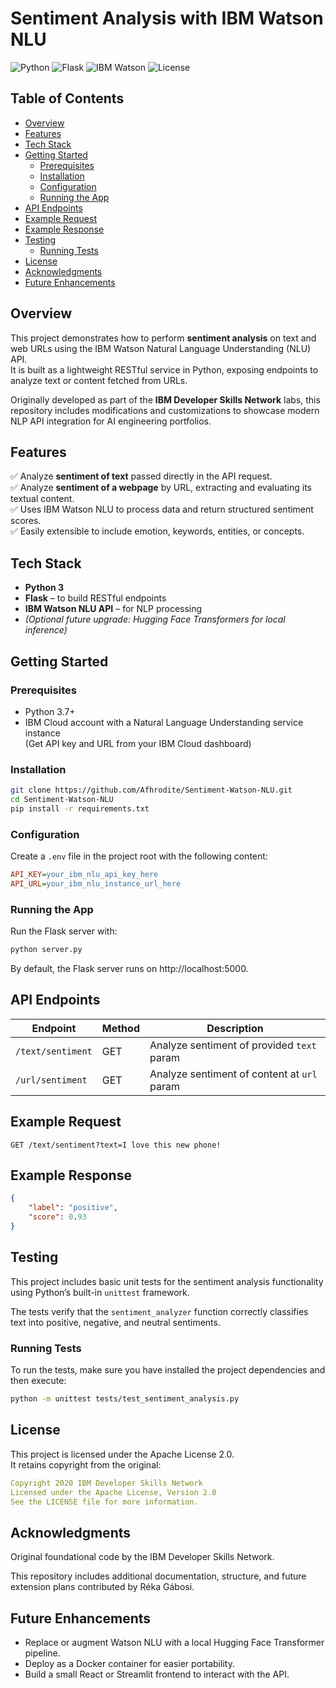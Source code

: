 # Sentiment Analysis with IBM Watson NLU

![Python](https://img.shields.io/badge/Python-3.x-blue)
![Flask](https://img.shields.io/badge/Flask-1.1.2-lightgrey)
![IBM Watson](https://img.shields.io/badge/IBM_Watson-NLU-blueviolet)
![License](https://img.shields.io/badge/license-Apache%202.0-blue.svg)

## Table of Contents

- [Overview](#overview)
- [Features](#features)
- [Tech Stack](#tech-stack)
- [Getting Started](#getting-started)
  - [Prerequisites](#prerequisites)
  - [Installation](#installation)
  - [Configuration](#configuration)
  - [Running the App](#running-the-app)
- [API Endpoints](#api-endpoints)
- [Example Request](#example-request)
- [Example Response](#example-response)
- [Testing](#testing)
  - [Running Tests](#running-tests)
- [License](#license)
- [Acknowledgments](#acknowledgments)
- [Future Enhancements](#future-enhancements)

## Overview

This project demonstrates how to perform **sentiment analysis** on text and web URLs using the IBM Watson Natural Language Understanding (NLU) API.  
It is built as a lightweight RESTful service in Python, exposing endpoints to analyze text or content fetched from URLs.

Originally developed as part of the **IBM Developer Skills Network** labs, this repository includes modifications and customizations to showcase modern NLP API integration for AI engineering portfolios.

## Features

✅ Analyze **sentiment of text** passed directly in the API request.  
✅ Analyze **sentiment of a webpage** by URL, extracting and evaluating its textual content.  
✅ Uses IBM Watson NLU to process data and return structured sentiment scores.  
✅ Easily extensible to include emotion, keywords, entities, or concepts.

## Tech Stack

- **Python 3**
- **Flask** – to build RESTful endpoints
- **IBM Watson NLU API** – for NLP processing
- *(Optional future upgrade: Hugging Face Transformers for local inference)*

## Getting Started

### Prerequisites
- Python 3.7+
- IBM Cloud account with a Natural Language Understanding service instance  
  (Get API key and URL from your IBM Cloud dashboard)

### Installation
```bash
git clone https://github.com/Afhrodite/Sentiment-Watson-NLU.git
cd Sentiment-Watson-NLU
pip install -r requirements.txt
```

### Configuration

Create a `.env` file in the project root with the following content:

```ini
API_KEY=your_ibm_nlu_api_key_here
API_URL=your_ibm_nlu_instance_url_here
```

### Running the App

Run the Flask server with:

```bash
python server.py
```

By default, the Flask server runs on http://localhost:5000.


## API Endpoints

| Endpoint           | Method | Description                                |
|--------------------|--------|--------------------------------------------|
| `/text/sentiment`  | GET    | Analyze sentiment of provided `text` param |
| `/url/sentiment`   | GET    | Analyze sentiment of content at `url` param |


## Example Request

```http
GET /text/sentiment?text=I love this new phone!
```

## Example Response

```json
{
    "label": "positive",
    "score": 0.93
}
```

## Testing

This project includes basic unit tests for the sentiment analysis functionality using Python’s built-in `unittest` framework.

The tests verify that the `sentiment_analyzer` function correctly classifies text into positive, negative, and neutral sentiments.

### Running Tests

To run the tests, make sure you have installed the project dependencies and then execute:

```bash
python -m unittest tests/test_sentiment_analysis.py
```

## License

This project is licensed under the Apache License 2.0.  
It retains copyright from the original:

```yaml
Copyright 2020 IBM Developer Skills Network  
Licensed under the Apache License, Version 2.0  
See the LICENSE file for more information.
```

## Acknowledgments

Original foundational code by the IBM Developer Skills Network.

This repository includes additional documentation, structure, and future extension plans contributed by Réka Gábosi.


## Future Enhancements

- Replace or augment Watson NLU with a local Hugging Face Transformer pipeline.
- Deploy as a Docker container for easier portability.
- Build a small React or Streamlit frontend to interact with the API.